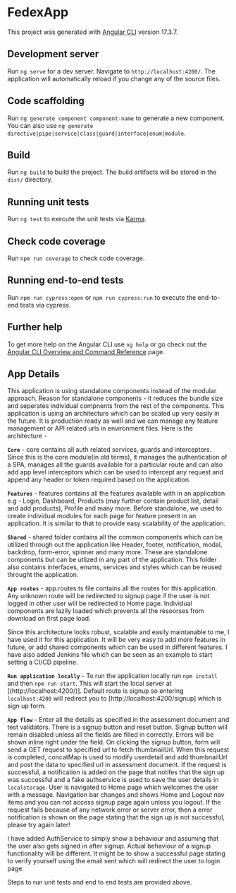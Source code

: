 # FedexApp

This project was generated with [Angular CLI](https://github.com/angular/angular-cli) version 17.3.7.

## Development server

Run `ng serve` for a dev server. Navigate to `http://localhost:4200/`. The application will automatically reload if you change any of the source files.

## Code scaffolding

Run `ng generate component component-name` to generate a new component. You can also use `ng generate directive|pipe|service|class|guard|interface|enum|module`.

## Build

Run `ng build` to build the project. The build artifacts will be stored in the `dist/` directory.

## Running unit tests

Run `ng test` to execute the unit tests via [Karma](https://karma-runner.github.io).

## Check code coverage

Run `npm run coverage` to check code coverage.

## Running end-to-end tests

Run `npm run cypress:open` or `npm run cypress:run` to execute the end-to-end tests via cypress.

## Further help

To get more help on the Angular CLI use `ng help` or go check out the [Angular CLI Overview and Command Reference](https://angular.io/cli) page.

## App Details

This application is using standalone components instead of the modular approach. Reason for standalone components - it reduces the bundle size and seperates individual compnents from the rest of the components.
This application is using an architecture which can be scaled up very easily in the future. It is production ready as well and we can manage any feature management or API related urls in environment files.
Here is the architecture -

**`Core`** - core contains all auth related services, guards and interceptors. Since this is the core module(in old terms), it manages the authentication of a SPA, manages all the guards available for a particular route and can also add app level interceptors which can be used to intercept any request and append any header or token required based on the application.

**`Features`** - features contains all the features available with in an application e.g - Login, Dashboard, Products (may further contain product list, detail and add products), Profile and many more. Before standalone, we used to create individual modules for each page for feature present in an application. It is similar to that to provide easy scalability of the application.

**`Shared`** - shared folder contains all the common components which can be utilized through out the application like Header, footer, notification, modal, backdrop, form-error, spinner and many more. These are standalone components but can be utlized in any part of the application. This folder also contains interfaces, enums, services and styles which can be reused throught the application.

**`App routes`** - app.routes.ts file contains all the routes for this application. Any unknown route will be redirected to signup page if the user is not logged in other user will be redirected to Home page. Individual components are lazily loaded which prevents all the resoorses from download on first page load.

Since this architecture looks robust, scalable and easily maintanable to me, I have used it for this application. It will be very easy to add more features in future, or add shared components which can be used in different features.
I have also added Jenkins file which can be seen as an example to start setting a CI/CD pipeline.

**`Run application locally`** - To run the application locally run `npm install` and then `npm run start`. This will start the local server at [(http://localhost:4200/)]. Default route is signup so entering `localhost:4200` will redirect you to [http://localhost:4200/signup] which is sign up form.

**`App flow`** - Enter all the details as specified in the assessment document and test validators. There is a signup button and reset button. Signup button will remain disabled unless all the fields are filled in correctly. Errors will be shown inline right under the field. On clicking the signup button, form will send a GET request to specified url to fetch thumbnailUrl. When this request is completed, concatMap is used to modify userdetail and add thumbnailUrl and post the data to specified url in assessment document.
If the request is successful, a notification is added on the page that notifes that the sign up was successful and a fake authservice is used to save the user details in `localstorage`. User is navigated to Home page which welcomes the user with a message. Navigation bar changes and shows Home and Logout nav items and you can not access signup page again unless you logout.
If the request fails because of any network error or server error, then a error notification is shown on the page stating that the sign up is not successful, please try again later!

I have added AuthService to simply show a behaviour and assuming that the user also gets signed in after signup. Actual behaviour of a signup functionality will be different. It might be to show a successful page stating to verify yourself using the email sent which will redirect the user to login page.

Steps to run unit tests and end to end tests are provided above.
